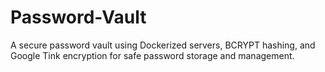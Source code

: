 # Password-Vault
A secure password vault using Dockerized servers, BCRYPT hashing, and Google Tink encryption for safe password storage and management.
